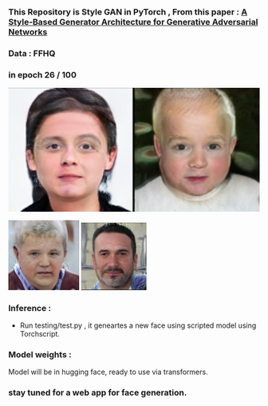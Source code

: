 ### This Repository is Style GAN in PyTorch , From this paper : [A Style-Based Generator Architecture for Generative Adversarial Networks](https://arxiv.org/abs/1812.04948) 
### Data : FFHQ

### in epoch 26 / 100 
![image alt](https://github.com/HajarHAMDOUCH01/Face-Generator-StyleGAN-PyTorch/blob/d450b4268bd570c20df92cfe0290410c00d4c02d/samples_2.png)

![image alt](https://github.com/HajarHAMDOUCH01/Face-Generator-StyleGAN-PyTorch/blob/c1dbaa23f2ff3ca79ee272aa9b13e7a4bdbfc153/generated_face.png)
![image alt](https://github.com/HajarHAMDOUCH01/Face-Generator-StyleGAN-PyTorch/blob/bf1953e7b4f47fa795cf36dc921c37bbbcb482df/generated_face_2.png)

### Inference :
- Run testing/test.py , it geneartes a new face using scripted model using Torchscript.

### Model weights :
Model will be in hugging face, ready to use via transformers.

### stay tuned for a web app for face generation.


